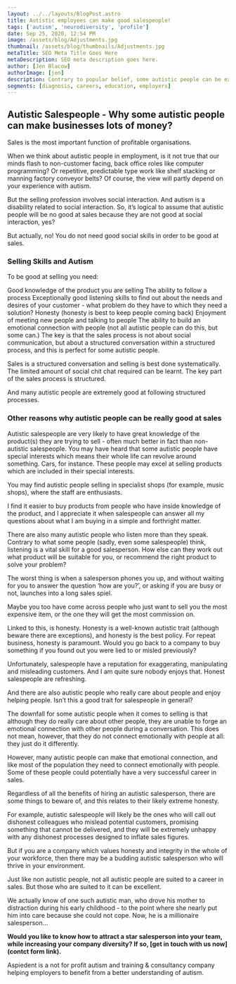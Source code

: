 ```yaml
---
layout: ../../layouts/BlogPost.astro
title: Autistic employees can make good salespeople!
tags: ['autism', 'neurodiversity', 'profile']
date: Sep 25, 2020, 12:54 PM
image: /assets/blog/Adjustments.jpg
thumbnail: /assets/blog/thumbnails/Adjustments.jpg
metaTitle: SEO Meta Title Goes Here
metaDescription: SEO meta description goes here.
author: [Jen Blacow]
authorImage: [jen]
description: Contrary to popular belief, some autistic people can be excellent at selling. This blog explores the how and why around this. 
segments: [diagnosis, careers, education, employers]
---
```

## **Autistic Salespeople - Why some autistic people can make businesses lots of money?**

Sales is the most important function of profitable organisations.

When we think about autistic people in employment, is it not true that our minds flash to non-customer facing, back office roles like computer programming? Or repetitive, predictable type work like shelf stacking or manning factory conveyor belts? Of course, the view will partly depend on your experience with autism.

But the selling profession involves social interaction. And autism is a disability related to social interaction. So, it’s logical to assume that autistic people will be no good at sales because they are not good at social interaction, yes?

But actually, no! You do not need good social skills in order to be good at sales.

### **Selling Skills and Autism**
To be good at selling you need:

Good knowledge of the product you are selling
The ability to follow a process
Exceptionally good listening skills to find out about the needs and desires of your customer - what problem do they have to which they need a solution?
Honesty (honesty is best to keep people coming back)
Enjoyment of meeting new people and talking to people
The ability to build an emotional connection with people (not all autistic people can do this, but some can.)
The key is that the sales process is not about social communication, but about a structured conversation within a structured process, and this is perfect for some autistic people.

Sales is a structured conversation and selling is best done systematically. The limited amount of social chit chat required can be learnt. The key part of the sales process is structured.

And many autistic people are extremely good at following structured processes.

### **Other reasons why autistic people can be really good at sales**
 Autistic salespeople are very likely to have great knowledge of the product(s) they are trying to sell - often much better in fact than non-autistic salespeople. You may have heard that some autistic people have special interests which means their whole life can revolve around something. Cars, for instance. These people may excel at selling products which are included in their special interests.

You may find autistic people selling in specialist shops (for example, music shops), where the staff are enthusiasts.

I find it easier to buy products from people who have inside knowledge of the product, and I appreciate it when salespeople can answer all my questions about what I am buying in a simple and forthright matter.

 There are also many autistic people who listen more than they speak. Contrary to what some people (sadly, even some salespeople) think, listening is a vital skill for a good salesperson. How else can they work out what product will be suitable for you, or recommend the right product to solve your problem?

The worst thing is when a salesperson phones you up, and without waiting for you to answer the question ‘how are you?’, or asking if you are busy or not, launches into a long sales spiel.

Maybe you too have come across people who just want to sell you the most expensive item, or the one they will get the most commission on.

Linked to this, is honesty. Honesty is a well-known autistic trait (although beware there are exceptions), and honesty is the best policy. For repeat business, honesty is paramount. Would you go back to a company to buy something if you found out you were lied to or misled previously?

Unfortunately, salespeople have a reputation for exaggerating, manipulating and misleading customers. And I am quite sure nobody enjoys that. Honest salespeople are refreshing.

And there are also autistic people who really care about people and enjoy helping people. Isn’t this a good trait for salespeople in general?

The downfall for some autistic people when it comes to selling is that although they do really care about other people, they are unable to forge an emotional connection with other people during a conversation. This does not mean, however, that they do not connect emotionally with people at all: they just do it differently.

However, many autistic people can make that emotional connection, and like most of the population they need to connect emotionally with people. Some of these people could potentially have a very successful career in sales.

Regardless of all the benefits of hiring an autistic salesperson, there are some things to beware of, and this relates to their likely extreme honesty.

For example, autistic salespeople will likely be the ones who will call out dishonest colleagues who mislead potential customers, promising something that cannot be delivered, and they will be extremely unhappy with any dishonest processes designed to inflate sales figures.

But if you are a company which values honesty and integrity in the whole of your workforce, then there may be a budding autistic salesperson who will thrive in your environment.

Just like non autistic people, not all autistic people are suited to a career in sales. But those who are suited to it can be excellent.

We actually know of one such autistic man, who drove his mother to distraction during his early childhood - to the point where she nearly put him into care because she could not cope. Now, he is a millionaire salesperson…

**Would you like to know how to attract a star salesperson into your team, while increasing your company diversity? If so, [get in touch with us now](contct form link).**

Aspiedent is a not for profit autism and training & consultancy company helping employers to benefit from a better understanding of autism.